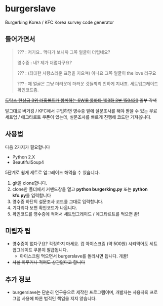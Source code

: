 # burgerslave
Burgerking Korea / KFC Korea survey code generator

## 들어가면서
> ??? : 저기요.. 먹다가 보니까 그쪽 얼굴이 더럽네요?
> 
> 영수증 : 네? 제가 더럽다구요?
> 
> ??? : (최대한 사랑스러운 표정을 지으며) 아니요 그쪽 얼굴이 the love 라구요
> 
> ??? : 제 얼굴은 그냥 더러운데 더러운 것들끼리 친하게 지내죠. 세트업그레이드 확인코드좀.

~~[도탁스 현상금 3위 라훔볼트가 함께하는 SWIB 롤바타 103화 3부 150420](https://youtu.be/yF4pqR5guVk?t=33m40s) 일부 각색~~

말그대로 버거킹 / KFC에서 구입하면 영수증 밑에 설문조사를 해야 받을 수 있는 무료 세트업 / 에그타르트 쿠폰이 있는데, 설문조사를 빠르게 진행해 코드만 가져옵니다.

## 사용법
다음 2가지가 필요합니다

* Python 2.X
* BeautifulSoup4

5단계로 쉽게 세트로 업그레이드 해먹을 수 있습니다.

1. git을 clone합니다.
2. clone한 폴더에서 커맨드창을 열고 **python burgerking.py** 또는 **python kfc.py**를 입력합니다
3. 영수증 하단의 설문조사 코드를 그대로 입력합니다.
4. 기다리다 보면 확인코드가 나옵니다.
5. 확인코드를 영수증에 적어서 세트업그레이드 / 에그타르트를 먹으면 끝!

## 미립자 팁
* 영수증이 없다구요? 걱정하지 마세요. 컵 아이스크림 (약 500원) 시켜먹어도 세트업그레이드 쿠폰이 발급됩니다.
	* 아이스크림 먹으면서 burgerslave를 돌리시면 됩니다. 개꿀!
* ~~사실 아무거나 적어도 상관없다고 합니다~~

## 추가 정보
* burgerslave는 단순히 연구용으로 제작한 프로그램이며, 개발자는 사용자의 프로그램 사용에 따른 법적인 책임을 지지 않습니다.

